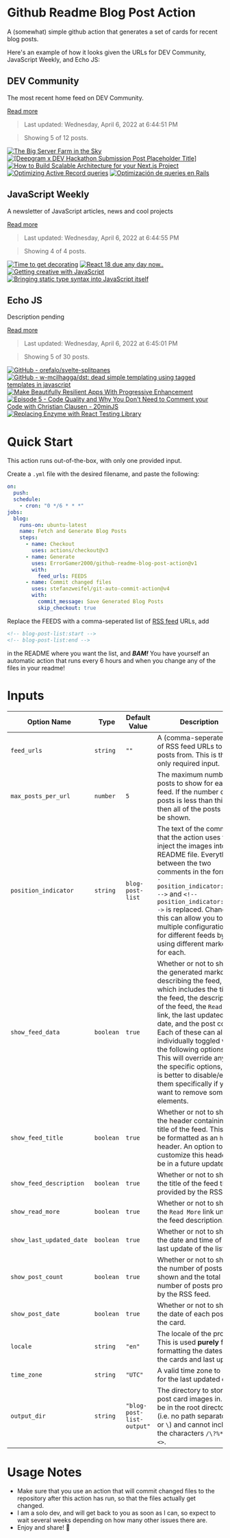 # Github Readme Blog Post Action

A (somewhat) simple github action that generates a set of cards for recent blog posts.

Here's an example of how it looks given the URLs for DEV Community, JavaScript Weekly, and Echo JS:

<!-- post-list:start -->
## DEV Community

The most recent home feed on DEV Community.

[Read more](https://dev.to)
> Last updated: Wednesday, April 6, 2022 at 6:44:51 PM

> Showing 5 of 12 posts.

[![The Big Server Farm in the Sky](https://raw.githubusercontent.com/ErrorGamer2000/github-readme-blog-post-action/main/generated_files/DEV_Community/The_Big_Server_Farm_in_the_Sky.svg)](https://dev.to/zacharyp/the-big-server-farm-in-the-sky-b5c)
[![[Deepgram x DEV Hackathon Submission Post Placeholder Title]](https://raw.githubusercontent.com/ErrorGamer2000/github-readme-blog-post-action/main/generated_files/DEV_Community/[Deepgram_x_DEV_Hackathon_Submission_Post_Placeholder_Title].svg)](https://dev.to/banging12/deepgram-x-dev-hackathon-submission-post-placeholder-title-3di1)
[![How to Build Scalable Architecture for your Next.js Project](https://raw.githubusercontent.com/ErrorGamer2000/github-readme-blog-post-action/main/generated_files/DEV_Community/How_to_Build_Scalable_Architecture_for_your_Next.js_Project.svg)](https://dev.to/alexeagleson/how-to-build-scalable-architecture-for-your-nextjs-project-2pb7)
[![Optimizing Active Record queries](https://raw.githubusercontent.com/ErrorGamer2000/github-readme-blog-post-action/main/generated_files/DEV_Community/Optimizing_Active_Record_queries.svg)](https://dev.to/kattyacuevas/optimizing-active-record-queries-4i84)
[![Optimización de queries en Rails](https://raw.githubusercontent.com/ErrorGamer2000/github-readme-blog-post-action/main/generated_files/DEV_Community/Optimización_de_queries_en_Rails.svg)](https://dev.to/kattyacuevas/optimizacion-de-queries-en-rails-5hkj)


## JavaScript Weekly

A newsletter of JavaScript articles, news and cool projects

[Read more](https://javascriptweekly.com/)
> Last updated: Wednesday, April 6, 2022 at 6:44:55 PM

> Showing 4 of 4 posts.

[![Time to get decorating](https://raw.githubusercontent.com/ErrorGamer2000/github-readme-blog-post-action/main/generated_files/JavaScript_Weekly/Time_to_get_decorating.svg)](https://javascriptweekly.com/issues/583)
[![React 18 due any day now..](https://raw.githubusercontent.com/ErrorGamer2000/github-readme-blog-post-action/main/generated_files/JavaScript_Weekly/React_18_due_any_day_now...svg)](https://javascriptweekly.com/issues/582)
[![Getting creative with JavaScript](https://raw.githubusercontent.com/ErrorGamer2000/github-readme-blog-post-action/main/generated_files/JavaScript_Weekly/Getting_creative_with_JavaScript.svg)](https://javascriptweekly.com/issues/581)
[![Bringing static type syntax into JavaScript itself](https://raw.githubusercontent.com/ErrorGamer2000/github-readme-blog-post-action/main/generated_files/JavaScript_Weekly/Bringing_static_type_syntax_into_JavaScript_itself.svg)](https://javascriptweekly.com/issues/580)


## Echo JS

Description pending

[Read more](
http://www.echojs.com
)
> Last updated: Wednesday, April 6, 2022 at 6:45:01 PM

> Showing 5 of 30 posts.

[![GitHub - orefalo/svelte-splitpanes](https://raw.githubusercontent.com/ErrorGamer2000/github-readme-blog-post-action/main/generated_files/_Echo_JS_/GitHub_-_orefalo_svelte-splitpanes.svg)](https://github.com/orefalo/svelte-splitpanes)
[![GitHub - w-mcilhagga/dst: dead simple templating using tagged templates in javascript](https://raw.githubusercontent.com/ErrorGamer2000/github-readme-blog-post-action/main/generated_files/_Echo_JS_/GitHub_-_w-mcilhagga_dst__dead_simple_templating_using_tagged_templates_in_javascript.svg)](https://github.com/w-mcilhagga/dst)
[![Make Beautifully Resilient Apps With Progressive Enhancement](https://raw.githubusercontent.com/ErrorGamer2000/github-readme-blog-post-action/main/generated_files/_Echo_JS_/Make_Beautifully_Resilient_Apps_With_Progressive_Enhancement.svg)](https://austingil.com/resilient-applications-progressive-enhancement/)
[![Episode 5 - Code Quality and Why You Don't Need to Comment your Code with Christian Clausen - 20minJS](https://raw.githubusercontent.com/ErrorGamer2000/github-readme-blog-post-action/main/generated_files/_Echo_JS_/Episode_5_-_Code_Quality_and_Why_You_Don't_Need_to_Comment_your_Code_with_Christian_Clausen_-_20minJS.svg)](https://podcast.20minjs.com/1952066/10374519-episode-5-code-quality-and-why-you-don-t-need-to-comment-your-code-with-christian-clausen)
[![Replacing Enzyme with React Testing Library](https://raw.githubusercontent.com/ErrorGamer2000/github-readme-blog-post-action/main/generated_files/_Echo_JS_/Replacing_Enzyme_with_React_Testing_Library.svg)](http://wanago.io/2022/04/04/enzyme-react-testing-library/)


<!-- post-list:end -->

# Quick Start

This action runs out-of-the-box, with only one provided input.

Create a `.yml` file with the desired filename, and paste the following:

```yml
on:
  push:
  schedule:
    - cron: "0 */6 * * *"
jobs:
  blog:
    runs-on: ubuntu-latest
    name: Fetch and Generate Blog Posts
    steps:
      - name: Checkout
        uses: actions/checkout@v3
      - name: Generate
        uses: ErrorGamer2000/github-readme-blog-post-action@v1
        with:
          feed_urls: FEEDS
      - name: Commit changed files
        uses: stefanzweifel/git-auto-commit-action@v4
        with:
          commit_message: Save Generated Blog Posts
          skip_checkout: true
```

Replace the FEEDS with a comma-seperated list of [RSS feed](https://rss.com/blog/how-do-rss-feeds-work/) URLs, add

```md
<!-- blog-post-list:start -->
<!-- blog-post-list:end -->
```

in the README where you want the list, and **_BAM!_** You have yourself an automatic action that runs every 6 hours and when you change any of the files in your readme!

# Inputs

<table>
  <thead>
    <tr>
      <th>Option Name</th>
      <th>Type</th>
      <th>Default Value</th>
      <th>Description</th>
    </tr>
  </thead>
  <tbody>
    <tr>
      <td><code>feed_urls</code></td>
      <td><code>string</code></td>
      <td><code>""</code></td>
      <td>A (comma-seperated) list of RSS feed URLs to load posts from. This is the only required input.</td>
    </tr>
    <tr>
      <td><code>max_posts_per_url</code></td>
      <td><code>number</code></td>
      <td><code>5</code></td>
      <td>The maximum number of posts to show for each feed. If the number of posts is less than this, then all of the posts will be shown.</td>
    </tr>
    <tr>
      <td><code>position_indicator</code></td>
      <td><code>string</code></td>
      <td><code>blog-post-list</code></td>
      <td>The text of the comments that the action uses to inject the images into the README file. Everything between the two comments in the form <code>&lt;!-- position_indicator:start --&gt;</code> and <code>&lt;!-- position_indicator:end --&gt;</code> is replaced. Changing this can allow you to use multiple configurations for different feeds by using different markers for each.</td>
    </tr>
    <tr>
      <td><code>show_feed_data</code></td>
      <td><code>boolean</code></td>
      <td><code>true</code></td>
      <td>Whether or not to show the generated markdown describing the feed, which includes the title of the feed, the description of the feed, the <code>Read More</code> link, the last updated date, and the post count. Each of these can also be individually toggled with the following options. This will override any of the specific options, so it is better to disable/enable them specifically if you want to remove some elements.</td>
    </tr>
    <tr>
      <td><code>show_feed_title</code></td>
      <td><code>boolean</code></td>
      <td><code>true</code></td>
      <td>Whether or not to show the header containing the title of the feed. This will be formatted as an <code>h2</code> header. An option to customize this header will be in a future update.</td>
    </tr>
    <tr>
      <td><code>show_feed_description</code></td>
      <td><code>boolean</code></td>
      <td><code>true</code></td>
      <td>Whether or not to show the title of the feed that is provided by the RSS feed.</td>
    </tr>
    <tr>
      <td><code>show_read_more</code></td>
      <td><code>boolean</code></td>
      <td><code>true</code></td>
      <td>Whether or not to show the <code>Read More</code> link under the feed description.</td>
    </tr>
    <tr>
      <td><code>show_last_updated_date</code></td>
      <td><code>boolean</code></td>
      <td><code>true</code></td>
      <td>Whether or not to show the date and time of the last update of the list.</td>
    </tr>
    <tr>
      <td><code>show_post_count</code></td>
      <td><code>boolean</code></td>
      <td><code>true</code></td>
      <td>Whether or not to show the number of posts shown and the total number of posts provided by the RSS feed.</td>
    </tr>
    <tr>
      <td><code>show_post_date</code></td>
      <td><code>boolean</code></td>
      <td><code>true</code></td>
      <td>Whether or not to show the date of each post on the card.</td>
    </tr>
    <tr>
      <td><code>locale</code></td>
      <td><code>string</code></td>
      <td><code>"en"</code></td>
      <td>The locale of the project. This is used <strong>purely</strong> for formatting the dates of the cards and last update.</td>
    </tr>
    <tr>
      <td><code>time_zone</code></td>
      <td><code>string</code></td>
      <td><code>"UTC"</code></td>
      <td>A valid time zone to use for the last updated date.</td>
    </tr>
    <tr>
      <td><code>output_dir</code></td>
      <td><code>string</code></td>
      <td><code>"blog-post-list-output"</code></td>
      <td>The directory to store the post card images in. Must be in the root directory (i.e. no path separators <code>/</code> or <code>\</code>) and cannot include the characters <code>/\?%*:|"&lt;&gt;</code>.</td>
    </tr>
<!--
    <tr>
      <td><code></code></td>
      <td><cde></cde></td>
      <td><code></code></td>
      <td></td>
    </tr>
-->
  </tbody>
</table>

# Usage Notes

- Make sure that you use an action that will commit changed files to the repository after this action has run, so that the files actually get changed.
- I am a solo dev, and will get back to you as soon as I can, so expect to wait several weeks depending on how many other issues there are.
- Enjoy and share! 🤗

